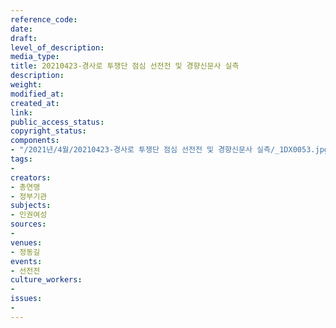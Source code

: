 ```yaml
---
reference_code: 
date: 
draft: 
level_of_description: 
media_type: 
title: 20210423-경사로 투쟁단 점심 선전전 및 경향신문사 실측
description: 
weight: 
modified_at: 
created_at: 
link: 
public_access_status: 
copyright_status: 
components:
- "/2021년/4월/20210423-경사로 투쟁단 점심 선전전 및 경향신문사 실측/_1DX0053.jpg"
tags:
- 
creators:
- 총연맹
- 정부기관
subjects:
- 인권여성
sources:
- 
venues:
- 정동길
events:
- 선전전
culture_workers:
- 
issues:
- 
---
```

